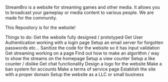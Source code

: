 StreamBro is a website for streaming games and other media. It allows you to broadcast your gameplay or media content to various people. We are made for the community.

This Repository is for the website!

Things to do: Get the website fully designed / prototyped Get User Authentication working with a login page Setup an email server for forgotten passwords etc… Sanitize the code for the website so it has input validation Get streaming working on a page Find out how to make an algorithm / way to show the streams on the homepage Setup a view counter Setup a like counter / dislike Get chat functionality Design a logo for the website Make a ban system for accounts Make a terms of service page Establish the site with a proper domain Setup the website as a LLC or small business
